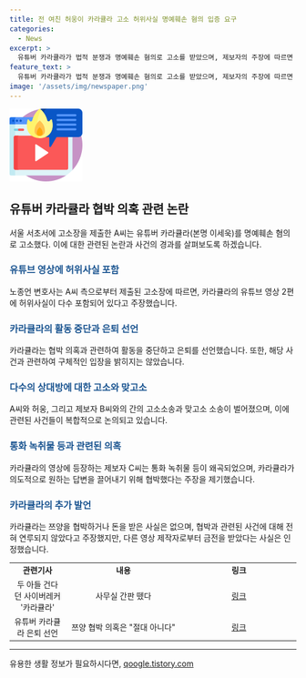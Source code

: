 ```yaml
---
title: 전 여친 허웅이 카라큘라 고소 허위사실 명예훼손 혐의 입증 요구
categories:
  - News
excerpt: >
  유튜버 카라큘라가 법적 분쟁과 명예훼손 혐의로 고소를 받았으며, 제보자의 주장에 따르면 카라큘라의 영상에는 허위사실이 담겼다고 주장된다. 또한, 카라큘라가 유명 유튜버 쯔양을 협박했다는 의혹도 떠돌고 있다. 이에 카라큘라는 모든 영상을 비공개 처리하고 활동을 중단했다. (요약문 종료)
feature_text: >
  유튜버 카라큘라가 법적 분쟁과 명예훼손 혐의로 고소를 받았으며, 제보자의 주장에 따르면 카라큘라의 영상에는 허위사실이 담겼다고 주장된다. 또한, 카라큘라가 유명 유튜버 쯔양을 협박했다는 의혹도 떠돌고 있다. 이에 카라큘라는 모든 영상을 비공개 처리하고 활동을 중단했다. (요약문 종료)
image: '/assets/img/newspaper.png'
---
```


<p><img src="/assets/img/news.png" alt="rentncar 속보" /></p>

<h2 data-ke-size="size26">유튜버 카라큘라 협박 의혹 관련 논란</h2>

<p data-ke-size="size16">서울 서초서에 고소장을 제출한 A씨는 유튜버 카라큘라(본명 이세욱)를 명예훼손 혐의로 고소했다. 이에 대한 관련된 논란과 사건의 경과를 살펴보도록 하겠습니다.</p>

<h3><b><span style="color: #1a5490;">유튜브 영상에 허위사실 포함</span></b></h3>

<p data-ke-size="size16">노종언 변호사는 A씨 측으로부터 제출된 고소장에 따르면, 카라큘라의 유튜브 영상 2편에 허위사실이 다수 포함되어 있다고 주장했습니다.</p>

<h3><b><span style="color: #1a5490;">카라큘라의 활동 중단과 은퇴 선언</span></b></h3>

<p data-ke-size="size16">카라큘라는 협박 의혹과 관련하여 활동을 중단하고 은퇴를 선언했습니다. 또한, 해당 사건과 관련하여 구체적인 입장을 밝히지는 않았습니다.</p>

<h3><b><span style="color: #1a5490;">다수의 상대방에 대한 고소와 맞고소</span></b></h3>

<p data-ke-size="size16">A씨와 허웅, 그리고 제보자 B씨와의 간의 고소소송과 맞고소 소송이 벌어졌으며, 이에 관련된 사건들이 복합적으로 논의되고 있습니다.</p>

<h3><b><span style="color: #1a5490;">통화 녹취물 등과 관련된 의혹</span></b></h3>

<p data-ke-size="size16">카라큘라의 영상에 등장하는 제보자 C씨는 통화 녹취물 등이 왜곡되었으며, 카라큘라가 의도적으로 원하는 답변을 끌어내기 위해 협박했다는 주장을 제기했습니다.</p>

<h3><b><span style="color: #1a5490;">카라큘라의 추가 발언</span></b></h3>

<p data-ke-size="size16">카라큘라는 쯔양을 협박하거나 돈을 받은 사실은 없으며, 협박과 관련된 사건에 대해 전혀 연루되지 않았다고 주장했지만, 다른 영상 제작자로부터 금전을 받았다는 사실은 인정했습니다.</p>

<table>
  <colgroup>
    <col width="115">
    <col width="246">
    <col width="246">
  </colgroup>
  <tbody>
    <tr>
      <td style="text-align: center; height: 17px;"><b>관련기사</b></td>
      <td style="text-align: center; height: 17px;"><b>내용</b></td>
      <td style="text-align: center; height: 17px;"><b>링크</b></td>
    </tr>
    <tr>
      <td style="text-align: center; height: 17px;">두 아들 건다던 사이버레커 '카라큘라'</td>
      <td style="text-align: center; height: 17px;">사무실 간판 뗐다</td>
      <td style="text-align: center; height: 17px;"><a href="www.hankookilbo.com/News/Read/A2024071813520005897">링크</a></td>
    </tr>
    <tr>
      <td style="text-align: center; height: 17px;">유튜버 카라큘라 은퇴 선언</td>
      <td style="text-align: center; height: 17px;">쯔양 협박 의혹은 "절대 아니다"</td>
      <td style="text-align: center; height: 17px;"><a href="www.hankookilbo.com/News/Read/A2024072216020000309">링크</a></td>
    </tr>
  </tbody>
</table>

<hr>
유용한 생활 정보가 필요하시다면, <a href="https://qoogle.tistory.com" rel="dofollow">qoogle.tistory.com</a>


